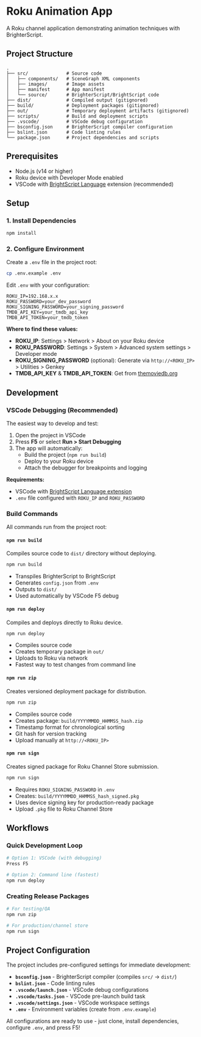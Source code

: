 # Roku Animation App

A Roku channel application demonstrating animation techniques with BrighterScript.

## Project Structure

```
.
├── src/              # Source code
│   ├── components/   # SceneGraph XML components
│   ├── images/       # Image assets
│   ├── manifest      # App manifest
│   └── source/       # BrighterScript/BrightScript code
├── dist/             # Compiled output (gitignored)
├── build/            # Deployment packages (gitignored)
├── out/              # Temporary deployment artifacts (gitignored)
├── scripts/          # Build and deployment scripts
├── .vscode/          # VSCode debug configuration
├── bsconfig.json     # BrighterScript compiler configuration
├── bslint.json       # Code linting rules
└── package.json      # Project dependencies and scripts
```

## Prerequisites

- Node.js (v14 or higher)
- Roku device with Developer Mode enabled
- VSCode with [BrightScript Language](https://marketplace.visualstudio.com/items?itemName=RokuCommunity.brightscript) extension (recommended)

## Setup

### 1. Install Dependencies

```bash
npm install
```

### 2. Configure Environment

Create a `.env` file in the project root:

```bash
cp .env.example .env
```

Edit `.env` with your configuration:

```env
ROKU_IP=192.168.x.x
ROKU_PASSWORD=your_dev_password
ROKU_SIGNING_PASSWORD=your_signing_password
TMDB_API_KEY=your_tmdb_api_key
TMDB_API_TOKEN=your_tmdb_token
```

**Where to find these values:**

- **ROKU_IP**: Settings > Network > About on your Roku device
- **ROKU_PASSWORD**: Settings > System > Advanced system settings > Developer mode
- **ROKU_SIGNING_PASSWORD** (optional): Generate via `http://<ROKU_IP>` > Utilities > Genkey
- **TMDB_API_KEY** & **TMDB_API_TOKEN**: Get from [themoviedb.org](https://www.themoviedb.org/settings/api)

## Development

### VSCode Debugging (Recommended)

The easiest way to develop and test:

1. Open the project in VSCode
2. Press **F5** or select **Run > Start Debugging**
3. The app will automatically:
   - Build the project (`npm run build`)
   - Deploy to your Roku device
   - Attach the debugger for breakpoints and logging

**Requirements:**
- VSCode with [BrightScript Language extension](https://marketplace.visualstudio.com/items?itemName=RokuCommunity.brightscript)
- `.env` file configured with `ROKU_IP` and `ROKU_PASSWORD`

### Build Commands

All commands run from the project root:

#### `npm run build`
Compiles source code to `dist/` directory without deploying.

```bash
npm run build
```

- Transpiles BrighterScript to BrightScript
- Generates `config.json` from `.env`
- Outputs to `dist/`
- Used automatically by VSCode F5 debug

#### `npm run deploy`
Compiles and deploys directly to Roku device.

```bash
npm run deploy
```

- Compiles source code
- Creates temporary package in `out/`
- Uploads to Roku via network
- Fastest way to test changes from command line

#### `npm run zip`
Creates versioned deployment package for distribution.

```bash
npm run zip
```

- Compiles source code
- Creates package: `build/YYYYMMDD_HHMMSS_hash.zip`
- Timestamp format for chronological sorting
- Git hash for version tracking
- Upload manually at `http://<ROKU_IP>`

#### `npm run sign`
Creates signed package for Roku Channel Store submission.

```bash
npm run sign
```

- Requires `ROKU_SIGNING_PASSWORD` in `.env`
- Creates: `build/YYYYMMDD_HHMMSS_hash_signed.pkg`
- Uses device signing key for production-ready package
- Upload `.pkg` file to Roku Channel Store

## Workflows

### Quick Development Loop
```bash
# Option 1: VSCode (with debugging)
Press F5

# Option 2: Command line (fastest)
npm run deploy
```

### Creating Release Packages
```bash
# For testing/QA
npm run zip

# For production/channel store
npm run sign
```

## Project Configuration

The project includes pre-configured settings for immediate development:

- **`bsconfig.json`** - BrighterScript compiler (compiles `src/` → `dist/`)
- **`bslint.json`** - Code linting rules
- **`.vscode/launch.json`** - VSCode debug configurations
- **`.vscode/tasks.json`** - VSCode pre-launch build task
- **`.vscode/settings.json`** - VSCode workspace settings
- **`.env`** - Environment variables (create from `.env.example`)

All configurations are ready to use - just clone, install dependencies, configure `.env`, and press F5!
